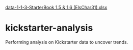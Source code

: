 [data-1-1-3-StarterBook 1.5 & 1.6 (ElsChar31).xlsx](https://github.com/ElsChar31/kickstarter-analysis/files/8896932/data-1-1-3-StarterBook.1.5.1.6.ElsChar31.xlsx)
# kickstarter-analysis
Performing analysis on Kickstarter data to uncover trends.
